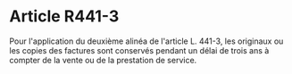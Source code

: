 # Article R441-3

Pour l'application du deuxième alinéa de l'article L. 441-3, les originaux ou les copies des factures sont conservés pendant un délai de trois ans à compter de la vente ou de la prestation de service.
